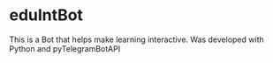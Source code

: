 # eduIntBot
This is a Bot that helps make learning interactive. Was developed with Python and pyTelegramBotAPI

